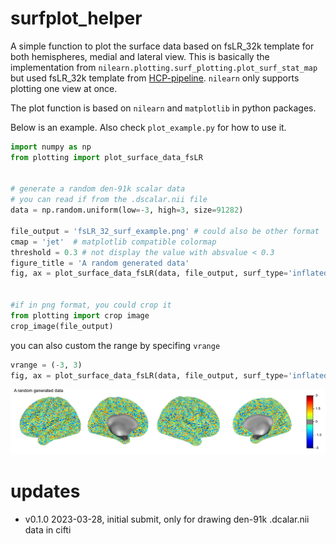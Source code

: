# surfplot_helper

A simple function to plot the surface data based on fsLR_32k template for both hemispheres, medial and lateral view.
This is basically the implementation from `nilearn.plotting.surf_plotting.plot_surf_stat_map` but used fsLR_32k template from [HCP-pipeline](https://github.com/Washington-University/HCPpipelines). `nilearn` only supports plotting one view at once.


The plot function is based on `nilearn` and `matplotlib` in python packages.



Below is an example. Also check `plot_example.py` for how to use it. 

``` python
import numpy as np
from plotting import plot_surface_data_fsLR


# generate a random den-91k scalar data 
# you can read if from the .dscalar.nii file
data = np.random.uniform(low=-3, high=3, size=91282)

file_output = 'fsLR_32_surf_example.png' # could also be other format
cmap = 'jet'  # matplotlib compatible colormap
threshold = 0.3 # not display the value with absvalue < 0.3
figure_title = 'A random generated data'
fig, ax = plot_surface_data_fsLR(data, file_output, surf_type='inflated',threshold = threshold, cmap=cmap, title=figure_title)


#if in png format, you could crop it 
from plotting import crop image
crop_image(file_output)
```

you can also custom the range by specifing `vrange`
```python
vrange = (-3, 3)
fig, ax = plot_surface_data_fsLR(data, file_output, surf_type='inflated',threshold = threshold, vrange=vrange, cmap=cmap, title=figure_title)
```

![plotting random generated data](fsLR_32_surf_example.png)



# updates

 - v0.1.0 2023-03-28, initial submit, only for drawing den-91k .dcalar.nii data in cifti